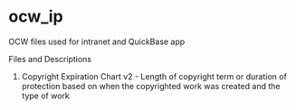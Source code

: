 # ocw_ip
OCW files used for intranet and QuickBase app

Files and Descriptions
1. Copyright Expiration Chart v2 - Length of copyright term or duration of protection based on when the copyrighted work was created and the type of work
